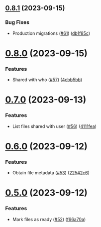 ## [0.8.1](https://github.com/hawks-atlanta/metadata-scala/compare/v0.8.0...v0.8.1) (2023-09-15)

### Bug Fixes

- Production migrations ([#61](https://github.com/hawks-atlanta/metadata-scala/issues/61)) ([db1f85c](https://github.com/hawks-atlanta/metadata-scala/commit/db1f85c28a2b64000e81341ce4f880bbcc748da3))

# [0.8.0](https://github.com/hawks-atlanta/metadata-scala/compare/v0.7.0...v0.8.0) (2023-09-15)

### Features

- Shared with who ([#57](https://github.com/hawks-atlanta/metadata-scala/issues/57)) ([4cbb5bb](https://github.com/hawks-atlanta/metadata-scala/commit/4cbb5bbfe61fd0dc1c94e0315c97b88c9d141e3d))

# [0.7.0](https://github.com/hawks-atlanta/metadata-scala/compare/v0.6.0...v0.7.0) (2023-09-13)

### Features

- List files shared with user ([#56](https://github.com/hawks-atlanta/metadata-scala/issues/56)) ([4111fea](https://github.com/hawks-atlanta/metadata-scala/commit/4111feacd98f88e19191312ae22cb29c4457b3a6))

# [0.6.0](https://github.com/hawks-atlanta/metadata-scala/compare/v0.5.0...v0.6.0) (2023-09-12)

### Features

- Obtain file metadata ([#53](https://github.com/hawks-atlanta/metadata-scala/issues/53)) ([22542c6](https://github.com/hawks-atlanta/metadata-scala/commit/22542c6e66cd95bd27ec3e4f30079ea9f54bb03c))

# [0.5.0](https://github.com/hawks-atlanta/metadata-scala/compare/v0.4.0...v0.5.0) (2023-09-12)

### Features

- Mark files as ready ([#52](https://github.com/hawks-atlanta/metadata-scala/issues/52)) ([f66a70a](https://github.com/hawks-atlanta/metadata-scala/commit/f66a70a8669be258bfdc714c45cc1f82eef16f4f))
